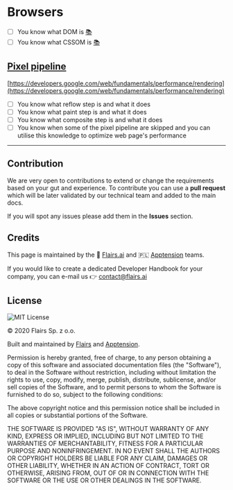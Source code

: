 Browsers
========

*   [ ] You know what DOM is [:books:](https://developer.mozilla.org/en-US/docs/Web/API/Document_Object_Model/Introduction)
*   [ ] You know what CSSOM is [:books:](https://developer.mozilla.org/en-US/docs/Web/API/CSS_Object_Model)

[Pixel pipeline](/Technical%20Stack/Frontend%20Developer/Browsers.md#pixel-pipeline)
------------------------------------------------------------------------------------

[https://developers.google.com/web/fundamentals/performance/rendering](https://developers.google.com/web/fundamentals/performance/rendering)

*   [ ] You know what reflow step is and what it does
*   [ ] You know what paint step is and what it does
*   [ ] You know what composite step is and what it does
*   [ ] You know when some of the pixel pipeline are skipped and you can utilise this knowledge to optimize web page's performance

* * *

Contribution
------------

We are very open to contributions to extend or change the requirements based on your gut and experience. To contribute you can use a **pull request** which will be later validated by our technical team and added to the main docs.

If you will spot any issues please add them in the **Issues** section.

Credits
-------

This page is maintained by the 🔹 [Flairs.ai](http://Flairs.ai) and 🇵🇱 [Apptension](https://apptension.com) teams.

If you would like to create a dedicated Developer Handbook for your company, you can e-mail us 👉 [contact@flairs.ai](mailto:contact@flairs.ai)

License
-------

![MIT License](https://img.shields.io/badge/License-MIT-blue.svg)

© 2020 Flairs Sp. z o.o.

Built and maintained by [Flairs](https://www.flairs.ai) and [Apptension](https://apptension.com).

Permission is hereby granted, free of charge, to any person obtaining a copy of this software and associated documentation files (the "Software"), to deal in the Software without restriction, including without limitation the rights to use, copy, modify, merge, publish, distribute, sublicense, and/or sell copies of the Software, and to permit persons to whom the Software is furnished to do so, subject to the following conditions:

The above copyright notice and this permission notice shall be included in all copies or substantial portions of the Software.

THE SOFTWARE IS PROVIDED "AS IS", WITHOUT WARRANTY OF ANY KIND, EXPRESS OR IMPLIED, INCLUDING BUT NOT LIMITED TO THE WARRANTIES OF MERCHANTABILITY, FITNESS FOR A PARTICULAR PURPOSE AND NONINFRINGEMENT. IN NO EVENT SHALL THE AUTHORS OR COPYRIGHT HOLDERS BE LIABLE FOR ANY CLAIM, DAMAGES OR OTHER LIABILITY, WHETHER IN AN ACTION OF CONTRACT, TORT OR OTHERWISE, ARISING FROM, OUT OF OR IN CONNECTION WITH THE SOFTWARE OR THE USE OR OTHER DEALINGS IN THE SOFTWARE.